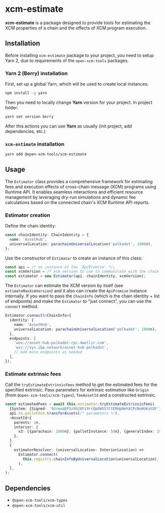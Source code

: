 # xcm-estimate

**xcm-estimate** is a package designed to provide tools for estimating the XCM properties of a chain and the effects of XCM program execution.

## Installation

Before installing `xcm-estimate` package to your project, you need to setup Yarn 2, due to requirements of the `open-xcm-tools` packages.

### Yarn 2 (Berry) installation

First, set up a global Yarn, which will be used to create local instances:

```bash
npm install -g yarn
```

Then you need to locally change **Yarn** version for your project. In project folder:

```bash
yarn set version berry
```

After this actions you can use **Yarn** as usually (init project, add dependencies, etc.)

### `xcm-estimate` installation

```bash
yarn add @open-xcm-tools/xcm-estimate
```

## Usage

The `Estimator` class provides a comprehensive framework for estimating fees and execution effects of cross-chain message (XCM) programs using Runtime API. It enables seamless interactions and efficient resource management by leveraging dry-run simulations and dynamic fee calculations based on the connected chain's XCM Runtime API reports.

### Estimator creation

Define the chain identity:

```typescript
const chainIdentity: ChainIdentity = {
  name: 'AssetHub',
  universalLocation: parachainUniversalLocation('polkadot', 1000n),
};
```

Use the constructor of `Estimator` to create an instance of this class:

```typescript
const api = /* an instance of the `ApiPromise` */;
const xcmVersion = /* xcm version to use to communicate with the chain */
const estimator = new Estimator(api, chainIdentity, xcmVersion);
```

The `Estimator` can estimate the XCM version by itself (see `estimateMaxXcmVersion`) and it also can create the `ApiPromise` instance internally. If you want to pass the `ChainInfo` (which is the chain identity + list of endpoints) and make the `Estimator` to "just connect", you can use the `connect` method.

```typescript
Estimator.connect(<ChainInfo>{
  identity: {
    name: 'AssetHub',
    universalLocation: parachainUniversalLocation('polkadot', 1000n),
  },
  endpoints: [
    'wss://asset-hub-polkadot-rpc.dwellir.com',
    'wss://sys.ibp.network/asset-hub-polkadot',
    // Add more endpoints as needed
  ],
}),
```

### Estimate extrinsic fees

Call the `tryEstimateExtrinsicFees` method to get the estimated fees for the specified extrinsic. Pass parameters for extrinsic estimation like `Origin` (from `@open-xcm-tools/xcm-types`), `feeAssetId` and a constructed extrinsic.

```typescript
const estimatedFees = await this.estimator.tryEstimateExtrinsicFees(
  {System: {Signed: '5GrwvaEF5zXb26Fz9rcQpDWS57CtERHpNehXCPcNoHGKutQY'}},
  api.tx.palletXcm.transferAssets(/* parameters */),
  <AssetId>{
    parents: 1n,
    interior: {
      x3: [{parachain: 1000n}, {palletInstance: 50n}, {generalIndex: 1984n}],
    },
  },
  {
    estimatorResolver: (universalLocation: InteriorLocation) =>
      Estimator.connect(
        this.registry.chainInfoByUniversalLocation(universalLocation),
      ),
  },
);
```

## Dependencies

- `@open-xcm-tools/xcm-types`
- `@open-xcm-tools/xcm-util`
